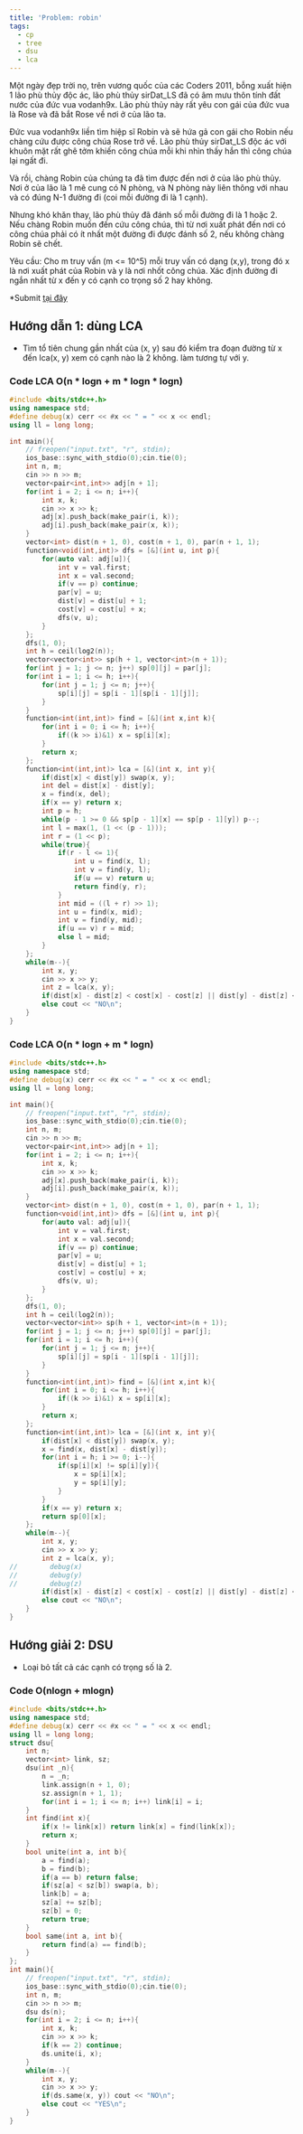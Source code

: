 ```yaml
---
title: 'Problem: robin'
tags:
  - cp
  - tree
  - dsu
  - lca
---
```

Một ngày đẹp trời nọ, trên vương quốc của các Coders 2011, bỗng xuất hiện 1 lão phù thủy độc ác, lão phù thủy sirDat_LS đã có âm mưu thôn tính đất nước  của đức vua vodanh9x. Lão phù thủy này rất yêu con gái của đức vua là Rose và đã bắt Rose về nơi ở của lão ta.

Đức vua vodanh9x liền tìm hiệp sĩ Robin và sẽ hứa gả con gái cho Robin nếu chàng cứu được công chúa Rose trở về. Lão phù thủy sirDat_LS độc ác với khuôn mặt rất ghê tởm khiến công chúa mỗi khi nhìn thấy hắn thì công chúa lại ngất đi.

Và rồi, chàng Robin của chúng ta đã tìm được đến nơi ở của lão phù thủy. Nơi ở của lão là 1 mê cung có N phòng, và N phòng này liên thông với nhau và có đúng N-1 đường đi (coi mỗi đường đi là 1 cạnh).

Nhưng khó khăn thay, lão phù thủy đã đánh số mỗi đường đi là 1 hoặc 2. Nếu chàng Robin muốn đến cứu công chúa, thì từ nơi xuất phát đến nơi có công chúa phải có ít nhất một đường đi được đánh số 2, nếu không chàng Robin sẽ chết.

Yêu cầu: Cho m truy vấn (m <= 10^5) mỗi truy vấn có dạng (x,y), trong đó x là nơi xuất phát của Robin và y là nơi nhốt công chúa. Xác định đường đi ngắn nhất từ x đến y có cạnh co trọng số 2 hay không.

<!--more-->

*Submit [tại đây](https://oj.vnoi.info/problem/c11bc2)

## Hướng dẫn 1: dùng LCA

- Tìm tổ tiên chung gần nhất của (x, y) sau đó kiểm tra đoạn đường từ x đến lca(x, y) xem có cạnh nào là 2 không. làm tương tự với y.

### Code LCA O(n * logn + m * logn * logn)

```cpp
#include <bits/stdc++.h>
using namespace std;
#define debug(x) cerr << #x << " = " << x << endl;
using ll = long long;

int main(){
    // freopen("input.txt", "r", stdin);
    ios_base::sync_with_stdio(0);cin.tie(0);
    int n, m;
    cin >> n >> m;
    vector<pair<int,int>> adj[n + 1];
    for(int i = 2; i <= n; i++){
        int x, k;
        cin >> x >> k;
        adj[x].push_back(make_pair(i, k));
        adj[i].push_back(make_pair(x, k));
    }
    vector<int> dist(n + 1, 0), cost(n + 1, 0), par(n + 1, 1);
    function<void(int,int)> dfs = [&](int u, int p){
        for(auto val: adj[u]){
            int v = val.first;
            int x = val.second;
            if(v == p) continue;
            par[v] = u;
            dist[v] = dist[u] + 1;
            cost[v] = cost[u] + x;
            dfs(v, u);
        }
    };
    dfs(1, 0);
    int h = ceil(log2(n));
    vector<vector<int>> sp(h + 1, vector<int>(n + 1));
    for(int j = 1; j <= n; j++) sp[0][j] = par[j];
    for(int i = 1; i <= h; i++){
        for(int j = 1; j <= n; j++){
            sp[i][j] = sp[i - 1][sp[i - 1][j]];
        }
    }
    function<int(int,int)> find = [&](int x,int k){
        for(int i = 0; i <= h; i++){
            if((k >> i)&1) x = sp[i][x];
        }
        return x;
    };
    function<int(int,int)> lca = [&](int x, int y){
        if(dist[x] < dist[y]) swap(x, y);
        int del = dist[x] - dist[y];
        x = find(x, del);
        if(x == y) return x;
        int p = h;
        while(p - 1 >= 0 && sp[p - 1][x] == sp[p - 1][y]) p--;
        int l = max(1, (1 << (p - 1)));
        int r = (1 << p);
        while(true){
            if(r - l <= 1){
                int u = find(x, l);
                int v = find(y, l);
                if(u == v) return u;
                return find(y, r);
            }
            int mid = ((l + r) >> 1);
            int u = find(x, mid);
            int v = find(y, mid);
            if(u == v) r = mid;
            else l = mid;
        }
    };
    while(m--){
        int x, y;
        cin >> x >> y;
        int z = lca(x, y);
        if(dist[x] - dist[z] < cost[x] - cost[z] || dist[y] - dist[z] < cost[y] - cost[z]) cout << "YES\n";
        else cout << "NO\n";
    }
}
```

### Code LCA O(n * logn + m * logn)

```cpp
#include <bits/stdc++.h>
using namespace std;
#define debug(x) cerr << #x << " = " << x << endl;
using ll = long long;

int main(){
    // freopen("input.txt", "r", stdin);
    ios_base::sync_with_stdio(0);cin.tie(0);
    int n, m;
    cin >> n >> m;
    vector<pair<int,int>> adj[n + 1];
    for(int i = 2; i <= n; i++){
        int x, k;
        cin >> x >> k;
        adj[x].push_back(make_pair(i, k));
        adj[i].push_back(make_pair(x, k));
    }
    vector<int> dist(n + 1, 0), cost(n + 1, 0), par(n + 1, 1);
    function<void(int,int)> dfs = [&](int u, int p){
        for(auto val: adj[u]){
            int v = val.first;
            int x = val.second;
            if(v == p) continue;
            par[v] = u;
            dist[v] = dist[u] + 1;
            cost[v] = cost[u] + x;
            dfs(v, u);
        }
    };
    dfs(1, 0);
    int h = ceil(log2(n));
    vector<vector<int>> sp(h + 1, vector<int>(n + 1));
    for(int j = 1; j <= n; j++) sp[0][j] = par[j];
    for(int i = 1; i <= h; i++){
        for(int j = 1; j <= n; j++){
            sp[i][j] = sp[i - 1][sp[i - 1][j]];
        }
    }
    function<int(int,int)> find = [&](int x,int k){
        for(int i = 0; i <= h; i++){
            if((k >> i)&1) x = sp[i][x];
        }
        return x;
    };
    function<int(int,int)> lca = [&](int x, int y){
        if(dist[x] < dist[y]) swap(x, y);
        x = find(x, dist[x] - dist[y]);
        for(int i = h; i >= 0; i--){
            if(sp[i][x] != sp[i][y]){
                x = sp[i][x];
                y = sp[i][y];
            }
        }
        if(x == y) return x;
        return sp[0][x];
    };
    while(m--){
        int x, y;
        cin >> x >> y;
        int z = lca(x, y);
//        debug(x)
//        debug(y)
//        debug(z)
        if(dist[x] - dist[z] < cost[x] - cost[z] || dist[y] - dist[z] < cost[y] - cost[z]) cout << "YES\n";
        else cout << "NO\n";
    }
}
```

## Hướng giải 2: DSU

- Loại bỏ tất cả các cạnh có trọng số là 2.

### Code O(nlogn + mlogn)

```cpp
#include <bits/stdc++.h>
using namespace std;
#define debug(x) cerr << #x << " = " << x << endl;
using ll = long long;
struct dsu{
    int n;
    vector<int> link, sz;
    dsu(int _n){
        n = _n;
        link.assign(n + 1, 0);
        sz.assign(n + 1, 1);
        for(int i = 1; i <= n; i++) link[i] = i;
    }
    int find(int x){
        if(x != link[x]) return link[x] = find(link[x]);
        return x;
    }
    bool unite(int a, int b){
        a = find(a);
        b = find(b);
        if(a == b) return false;
        if(sz[a] < sz[b]) swap(a, b);
        link[b] = a;
        sz[a] += sz[b];
        sz[b] = 0;
        return true;
    }
    bool same(int a, int b){
        return find(a) == find(b);
    }
};
int main(){
    // freopen("input.txt", "r", stdin);
    ios_base::sync_with_stdio(0);cin.tie(0);
    int n, m;
    cin >> n >> m;
    dsu ds(n);
    for(int i = 2; i <= n; i++){
        int x, k;
        cin >> x >> k;
        if(k == 2) continue;
        ds.unite(i, x);
    }
    while(m--){
        int x, y;
        cin >> x >> y;
        if(ds.same(x, y)) cout << "NO\n";
        else cout << "YES\n";
    }
}
```


